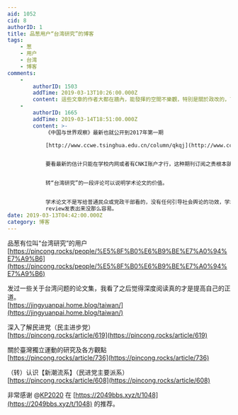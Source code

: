 ```yaml
---
aid: 1052
cid: 8
authorID: 1
title: 品葱用户“台湾研究”的博客
tags:
    - 葱
    - 用户
    - 台湾
    - 博客
comments:
    -
        authorID: 1503
        addTime: 2019-03-13T10:26:00.000Z
        content: 這些文章的作者大都在牆內，能發揮的空間不樂觀，特別是關於政改的，可以用餘熱來形容。
    -
        authorID: 1665
        addTime: 2019-03-14T18:51:00.000Z
        content: >-
            《中国与世界观察》最新也就公开到2017年第一期  

            [http://www.ccwe.tsinghua.edu.cn/column/qkqj](http://www.ccwe.tsinghua.edu.cn/column/qkqj)


            要看最新的估计只能在学校内网或者有CNKI账户才行，这种期刊订阅之贵根本就没打算让普通机构购买。


            转“台湾研究”的一段评论可以说明学术论文的价值。


            学术论文不是写给普通民众或党政干部看的，没有任何引导社会舆论的功效，学术期刊价格奇贵且需要受过相应的学术训练才能看懂，通常一篇学术论文的下载量不过100，如果有几千上万一般来说就是影响深远的重量级论文了。在大陆的高校和研究所，一个博士生读3-5年如果能够在《台湾研究》这样的国家级核心期刊上发表两篇文章差不多就可以拿到博士学位了，普通一点的高校一个副教授能够在国家级核心期刊发一篇文章就可以转正教授了，一个教授如果在这种期刊发表过7、8篇差不多就可以当系主任了。这么大的利益相关那么多人要毕业升职，要在核心期刊上通过同行评议peer
            review发表出来没那么容易。
date: 2019-03-13T04:42:00.000Z
category: 博客
---
```


品葱有位叫“台湾研究”的用户  
[https://pincong.rocks/people/%E5%8F%B0%E6%B9%BE%E7%A0%94%E7%A9%B6](https://pincong.rocks/people/%E5%8F%B0%E6%B9%BE%E7%A0%94%E7%A9%B6)

发过一些关于台湾问题的论文集，我看了之后觉得深度阅读真的才是提高自己的正道。  
[https://jingyuanpai.home.blog/taiwan/](https://jingyuanpai.home.blog/taiwan/)

深入了解民进党（民主进步党）  
[https://pincong.rocks/article/619](https://pincong.rocks/article/619)

關於臺灣獨立運動的研究及各方觀點  
[https://pincong.rocks/article/736](https://pincong.rocks/article/736)

（转）认识【新潮流系】（民进党主要派系）  
[https://pincong.rocks/article/608](https://pincong.rocks/article/608)

非常感谢 @[KP2020](/member/KP2020) 在 [https://2049bbs.xyz/t/1048](https://2049bbs.xyz/t/1048) 的推荐。
